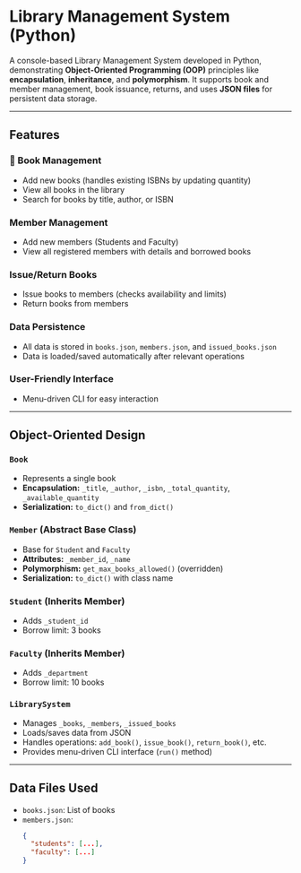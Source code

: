 # Library Management System (Python)

A console-based Library Management System developed in Python, demonstrating **Object-Oriented Programming (OOP)** principles like **encapsulation**, **inheritance**, and **polymorphism**. It supports book and member management, book issuance, returns, and uses **JSON files** for persistent data storage.

---

## Features

### 📘 Book Management
- Add new books (handles existing ISBNs by updating quantity)
- View all books in the library
- Search for books by title, author, or ISBN

### Member Management
- Add new members (Students and Faculty)
- View all registered members with details and borrowed books

### Issue/Return Books
- Issue books to members (checks availability and limits)
- Return books from members

### Data Persistence
- All data is stored in `books.json`, `members.json`, and `issued_books.json`
- Data is loaded/saved automatically after relevant operations

### User-Friendly Interface
- Menu-driven CLI for easy interaction

---

## Object-Oriented Design

### `Book`
- Represents a single book
- **Encapsulation:** `_title`, `_author`, `_isbn`, `_total_quantity`, `_available_quantity`
- **Serialization:** `to_dict()` and `from_dict()`

### `Member` (Abstract Base Class)
- Base for `Student` and `Faculty`
- **Attributes:** `_member_id`, `_name`
- **Polymorphism:** `get_max_books_allowed()` (overridden)
- **Serialization:** `to_dict()` with class name

### `Student` (Inherits Member)
- Adds `_student_id`
- Borrow limit: 3 books

### `Faculty` (Inherits Member)
- Adds `_department`
- Borrow limit: 10 books

### `LibrarySystem`
- Manages `_books`, `_members`, `_issued_books`
- Loads/saves data from JSON
- Handles operations: `add_book()`, `issue_book()`, `return_book()`, etc.
- Provides menu-driven CLI interface (`run()` method)

---

## Data Files Used

- `books.json`: List of books
- `members.json`: 
  ```json
  {
    "students": [...],
    "faculty": [...]
  }
